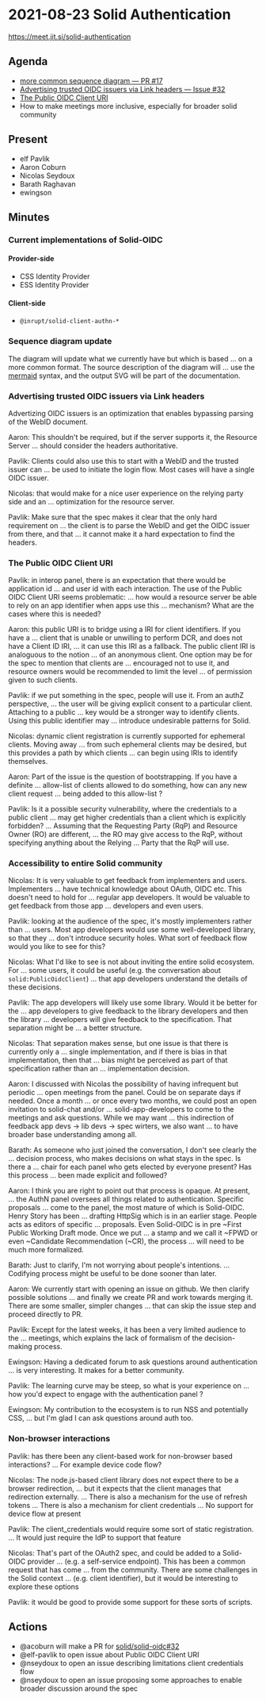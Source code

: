 # 2021-08-23 Solid Authentication

https://meet.jit.si/solid-authentication

## Agenda

* [more common sequence diagram — PR #17](https://github.com/solid/solid-oidc/pull/17)
* [Advertising trusted OIDC issuers via Link headers — Issue #32](https://github.com/solid/solid-oidc/issues/32)
* [The Public OIDC Client URI](https://solid.github.io/solid-oidc/#clientids-public-uri)
* How to make meetings more inclusive, especially for broader solid community

## Present

* elf Pavlik
* Aaron Coburn
* Nicolas Seydoux
* Barath Raghavan
* ewingson

## Minutes

### Current implementations of Solid-OIDC

#### Provider-side

- CSS Identity Provider
- ESS Identity Provider

#### Client-side

- `@inrupt/solid-client-authn-*`

### Sequence diagram update

The diagram will update what we currently have but which is based
... on a more common format. The source description of the diagram will
... use the [mermaid](https://mermaid-js.github.io/mermaid/#/) syntax, and the output SVG will be part of the documentation.

### Advertising trusted OIDC issuers via Link headers

Advertizing OIDC issuers is an optimization that enables bypassing parsing of the WebID document.

Aaron: This shouldn't be required, but if the server supports it, the Resource Server
... should consider the headers authoritative.

Pavlik: Clients could also use this to start with a WebID and the trusted issuer can
... be used to initiate the login flow. Most cases will have a single OIDC issuer.

Nicolas: that would make for a nice user experience on the relying party side and an
... optimization for the resource server.

Pavlik: Make sure that the spec makes it clear that the only hard requirement on
... the client is to parse the WebID and get the OIDC issuer from there, and that
... it cannot make it a hard expectation to find the headers.

### The Public OIDC Client URI

Pavlik: in interop panel, there is an expectation that there would be application id
... and user id with each interaction. The use of the Public OIDC Client URI seems problematic:
... how would a resource server be able to rely on an app identifier when apps use this
... mechanism? What are the cases where this is needed?

Aaron: this public URI is to bridge using a IRI for client identifiers. If you have a
... client that is unable or unwilling to perform DCR, and does not have a Client ID IRI,
... it can use this IRI as a fallback. The public client IRI is analoguous to the notion
... of an anonymous client. One option may be for the spec to mention that clients are
... encouraged not to use it, and resource owners would be recommended to limit the level
... of permission given to such clients.

Pavlik: if we put something in the spec, people will use it. From an authZ perspective,
... the user will be giving explicit consent to a particular client. Attaching to a public
... key would be a stronger way to identify clients. Using this public identifier may
... introduce undesirable patterns for Solid.

Nicolas: dynamic client registration is currently supported for ephemeral clients. Moving away
... from such ephemeral clients may be desired, but this provides a path by which clients
... can begin using IRIs to identify themselves.

Aaron: Part of the issue is the question of bootstrapping. If you have a definite
... allow-list of clients allowed to do something, how can any new client request
... being added to this allow-list ?

Pavlik: Is it a possible security vulnerability, where the credentials to a public client
... may get higher credentials than a client which is explicitly forbidden?
... Assuming that the Requesting Party (RqP) and Resource Owner (RO) are different,
... the RO may give access to the RqP, without specifying anything about the Relying
... Party that the RqP will use.

### Accessibility to entire Solid community

Nicolas: It is very valuable to get feedback from implementers and users. Implementers
... have technical knowledge about OAuth, OIDC etc. This doesn't need to hold for
... regular app developers. It would be valuable to get feedback from those app
... developers and even users.

Pavlik: looking at the audience of the spec, it's mostly implementers rather than
... users. Most app developers would use some well-developed library, so that they
... don't introduce security holes. What sort of feedback flow would you like to see for this?

Nicolas: What I'd like to see is not about inviting the entire solid ecosystem. For
... some users, it could be useful (e.g. the conversation about `solid:PublicOidcClient`)
... that app developers understand the details of these decisions.

Pavlik: The app developers will likely use some library. Would it be better for the
... app developers to give feedback to the library developers and then the library
... developers will give feedback to the specification. That separation might be
... a better structure.

Nicolas: That separation makes sense, but one issue is that there is currently only a
... single implementation, and if there is bias in that implementation, then that
... bias might be perceived as part of that specification rather than an
... implementation decision.

Aaron: I discussed with Nicolas the possibility of having infrequent but periodic
... open meetings from the panel. Could be on separate days if needed. Once a month
... or once every two months, we could post an open invitation to solid-chat and/or
... solid-app-developers to come to the meetings and ask questions. While we may want
... this indirection of feedback app devs -> lib devs -> spec wirters, we also want
... to have broader base understanding among all.

Barath: As someone who just joined the conversation, I don't see clearly the
... decision process, who makes decisions on what stays in the spec. Is there a
... chair for each panel who gets elected by everyone present? Has this process
... been made explicit and followed?

Aaron: I think you are right to point out that process is opaque. At present,
... the AuthN panel oversees all things related to authentication. Specific proposals
... come to the panel, the most mature of which is Solid-OIDC. Henry Story has been
... drafting HttpSig which is in an earlier stage. People acts as editors of specific
... proposals. Even Solid-OIDC is in pre ~First Public Working Draft mode. Once we put
... a stamp and we call it ~FPWD or even ~Candidate Recommendation (~CR), the process
... will need to be much more formalized.

Barath: Just to clarify, I'm not worrying about people's intentions.
... Codifying process might be useful to be done sooner than later.

Aaron: We currently start with opening an issue on github. We then clarify possible solutions
... and finally we create PR and work towards merging it. There are some smaller, simpler changes
... that can skip the issue step and proceed directly to PR.

Pavlik: Except for the latest weeks, it has been a very limited audience to the
... meetings, which explains the lack of formalism of the decision-making process.

Ewingson: Having a dedicated forum to ask questions around authentication
... is very interesting. It makes for a better community.

Pavlik: The learning curve may be steep, so what is your experience on
... how you'd expect to engage with the authentication panel ?

Ewingson: My contribution to the ecosystem is to run NSS and potentially CSS,
... but I'm glad I can ask questions around auth too.

### Non-browser interactions

Pavlik: has there been any client-based work for non-browser based interactions?
... For example device code flow?

Nicolas: The node.js-based client library does not expect there to be a browser redirection,
... but it expects that the client manages that redirection externally.
... There is also a mechanism for the use of refresh tokens
... There is also a mechanism for client credentials
... No support for device flow at present

Pavlik: The client_credentials would require some sort of static registration.
... It would just require the IdP to support that feature

Nicolas: That's part of the OAuth2 spec, and could be added to a Solid-OIDC provider
... (e.g. a self-service endpoint). This has been a common request that has come
... from the community. There are some challenges in the Solid context
... (e.g. client identifier), but it would be interesting to explore these options

Pavlik: it would be good to provide some support for these sorts of scripts.

## Actions

* @acoburn will make a PR for [solid/solid-oidc#32](https://github.com/solid/solid-oidc/issues/32)
* @elf-pavlik to open issue about Public OIDC Client URI
* @nseydoux to open an issue describing limitations client credentials flow
* @nseydoux to open an issue proposing some approaches to enable broader discussion around the spec
